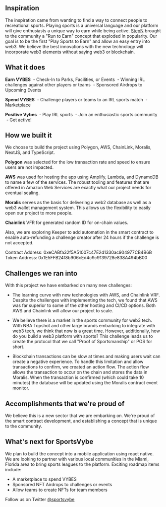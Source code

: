 ## Inspiration
The inspiration came from wanting to find a way to connect people to recreational sports. Playing sports is a universal language and our platform will give enthusiasts a unique way to earn while being active. [StepN](https://www.stepn.com) brought to the community a "Run to Earn" concept that exploded in popularity. Our goal is to be the first "Play Sports to Earn" and allow an easy entry into web3. We believe the best innovations with the new technology will incorporate web3 elements without saying web3 or blockchain.

## What it does
**Earn VYBES**
 - Check-In to Parks, Facilities, or Events
 - Winning IRL challenges against other players or teams
 - Sponsored Airdrops to Upcoming Events

**Spend VYBES**
 - Challenge players or teams to an IRL sports match
 - Marketplace

**Positive Vybes**
 - Play IRL sports
 - Join an enthusiastic sports community
 - Get active!

## How we built it
We choose to build the project using Polygon, AWS, ChainLink, Moralis, NextJS, and TypeScript.

**Polygon** was selected for the low transaction rate and speed to ensure users are not impacted.

**AWS** was used for hosting the app using Amplify, Lambda, and DynamoDB to name a few of the services. The robust tooling and features that are offered in Amazon Web Services are exactly what our project needs for eventual scaling.

**Moralis** serves as the basis for delivering a web2 database as well as a web3 wallet management system. This allows us the flexibility to easily open our project to more people.

**Chainlink** VFR for generated random ID for on-chain values.

Also, we are exploring Keeper to add automation in the smart contract to enable auto-refunding a challenge creator after 24 hours if the challenge is not accepted.

Contract Address: 0xeCABfa32f5A51007c47E2d1330ac904977CB4B6B
Token Address: 0x1E5FFB24f8b906cEd4c9c9139728e838A494bB00

## Challenges we ran into
With this project we have embarked on many new challenges:

- The learning curve with new technologies with AWS, and Chainlink VRF. Despite the challenges with implementing the tech, we found that AWS was far superior to some of the other hosting and CI/CD options. Both AWS and Chainlink will allow our project to scale.

- We believe there is a market in the sports community for web3 tech. With NBA Topshot and other large brands embarking to integrate with web3 tech, we think that now is a great time. However, additionally, how do you build a web3 platform with sports? This challenge leads us to create the protocol that we call "Proof of Sportsmanship" or POS for short.

- Blockchain transactions can be slow at times and making users wait can create a negative experience. To handle this limitation and allow transactions to confirm, we created an action flow. The action flow allows the transaction to occur on the chain and stores the data in Moralis. When the transaction is confirmed (which could take 10 minutes) the database will be updated using the Moralis contract event monitor.

## Accomplishments that we're proud of
We believe this is a new sector that we are embarking on. We're proud of the smart contract development, and establishing a concept that is unique to the community. 

## What's next for SportsVybe
We plan to build the concept into a mobile application using react native. We are looking to partner with various local communities in the Miami, Florida area to bring sports leagues to the platform. 
Exciting roadmap items include:
- A marketplace to spend VYBES 
- Sponsored NFT Airdrops to challenges or events
- Allow teams to create NFTs for team members

Follow us on Twitter [@sportsvybe](https://www.twitter.com/SportsVybe) 
